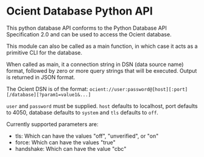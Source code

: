 # Ocient Database Python API

This python database API conforms to the Python Database API
Specification 2.0 and can be used to access the Ocient database.

This module can also be called as a main function, in which case
it acts as a primitive CLI for the database.

When called as main, it a connection string in DSN (data source name)
format, followed by zero or more query strings that will be executed.
Output is returned in JSON format.

The Ocient DSN is of the format:
   `ocient://user:password@[host][:port][/database][?param1=value1&...]`

`user` and `password` must be supplied.  `host` defaults to localhost,
port defaults to 4050, database defaults to `system` and `tls` defaults
to `off`.

Currently supported parameters are:

- tls: Which can have the values "off", "unverified", or "on"
- force: Which can have the values "true"
- handshake: Which can have the value "cbc"
